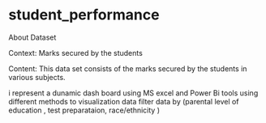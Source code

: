 # student_performance
About Dataset

Context: 
Marks secured by the students

Content: This data set consists of the marks secured by the students in various subjects.

i represent a dunamic dash board using MS excel and Power Bi tools 
using different methods to visualization data 
filter data by (parental level of education , test preparataion, race/ethnicity )  
